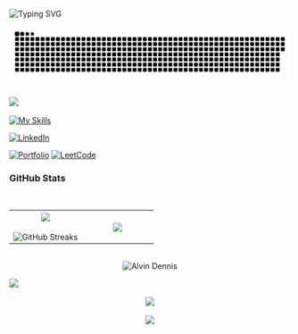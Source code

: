 ![Typing SVG](https://readme-typing-svg.herokuapp.com?font=Kode+Mono&pause=1000&color=49F781&random=false&width=435&lines=Developer)



<div align="center">
 
![](https://raw.githubusercontent.com/alvin-dennis/alvin-dennis/master/assets/snake.svg)
</div> 


![](https://hit.yhype.me/github/profile?user_id=94307781)



[![My Skills](https://skillicons.dev/icons?i=python,c,css,html,aws,js,mongodb,java)](https://skillicons.dev)

<a href="https://www.linkedin.com/in/abhishek-r-s-ab7473273/">![LinkedIn](https://img.shields.io/badge/linkedin-000000?style=for-the-badge&logo=linkedin&logoColor=blue&link=https://www.linkedin.com/in/abhishek-r-s-ab7473273/
)<a>

<a href="https://shivarama02.github.io/">![Portfolio](https://img.shields.io/badge/Portfolio-000000?style=for-the-badge&logo=&logoColor=white)<a>
<a href="https://leetcode.com/u/abhishekunni8281/">![LeetCode](https://img.shields.io/badge/LeetCode-000000?style=for-the-badge&logo=LeetCode&logoColor=#d16c06)<a>


<h3 align="left">GitHub Stats</h3>

</br>

<p align="center">
 
  <!--- stats (start) -->
<table align="center">
<tr border="none">
<td width="50%" align="center">
  
  <img  align="center"  src="https://github-readme-stats.vercel.app/api?username=abhxi-r-s&theme=dark&show_icons=true&count_private=true&include_all_commits=false" />
  <br></br>
  <img  align="center" src="https://github-readme-streak-stats.herokuapp.com/?user=shivarama02&theme=dark&hide_border=false" alt="GitHub Streaks"/> 
</td>

<td width="50%" align="center">

  <img  align="center"  src="https://github-readme-stats.anuraghazra1.vercel.app/api/top-langs/?username=shivarama02&theme=dark&hide_border=false&no-bg=true&no-frame=true&langs_count=10"/>
  
  </td>
</tr>
</table>

<br>

<div align="center">
  <img width="868px" src="https://github-readme-activity-graph.vercel.app/graph?username=abhxi-r-s&theme=react-dark" alt="Alvin Dennis"/>
</div>


 <img src="https://user-images.githubusercontent.com/73097560/115834477-dbab4500-a447-11eb-908a-139a6edaec5c.gif"></a>
<br>
 
 <div align="center">
 <p align="center"">
<img src="https://media.giphy.com/media/jpVnC65DmYeyRL4LHS/giphy.gif" width="20%">
</p>


<img src="https://user-images.githubusercontent.com/73097560/115834477-dbab4500-a447-11eb-908a-139a6edaec5c.gif"></a>

<br>

<div></div>
</div>
